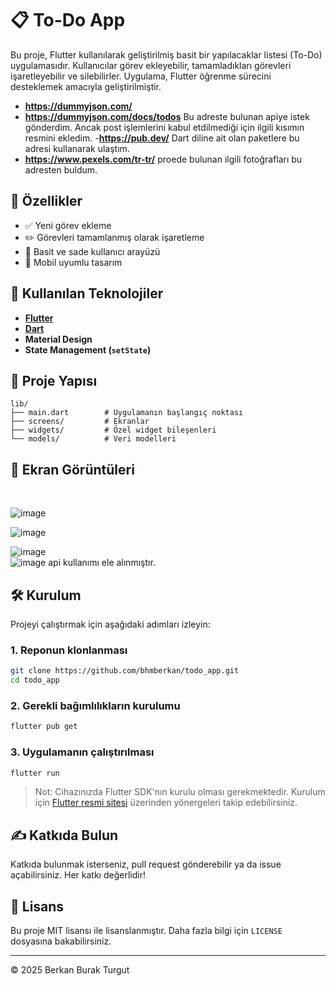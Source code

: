 # 📋 To-Do App

Bu proje, Flutter kullanılarak geliştirilmiş basit bir yapılacaklar listesi (To-Do) uygulamasıdır. Kullanıcılar görev ekleyebilir, tamamladıkları görevleri işaretleyebilir ve silebilirler. Uygulama, Flutter öğrenme sürecini desteklemek amacıyla geliştirilmiştir.
- **https://dummyjson.com/**
- **https://dummyjson.com/docs/todos** Bu adreste bulunan apiye istek gönderdim. Ancak post işlemlerini kabul etdilmediği için ilgili kısımın resmini ekledim.
-**https://pub.dev/** Dart diline ait olan paketlere bu adresi kullanarak ulaştım.
- **https://www.pexels.com/tr-tr/** proede bulunan ilgili fotoğrafları bu adresten buldum.


## 🚀 Özellikler

- ✅ Yeni görev ekleme
- ✏️ Görevleri tamamlanmış olarak işaretleme
- 🌙 Basit ve sade kullanıcı arayüzü
- 📱 Mobil uyumlu tasarım

## 📌 Kullanılan Teknolojiler

- **[Flutter](https://flutter.dev/)**  
- **[Dart](https://dart.dev/)**  
- **Material Design**  
- **State Management (`setState`)**


## 📁 Proje Yapısı

```text
lib/
├── main.dart        # Uygulamanın başlangıç noktası
├── screens/         # Ekranlar
├── widgets/         # Özel widget bileşenleri
└── models/          # Veri modelleri
```



## 📸 Ekran Görüntüleri

<br>

![image](https://github.com/user-attachments/assets/ef17b0f3-eddd-4ea4-937a-db767df7507d)

![image](https://github.com/user-attachments/assets/2ab595f2-cb0e-42ca-8c86-6d1a2d7dd73d)

![image](https://github.com/user-attachments/assets/74efc3de-772f-429f-a460-152f89ebf78c)
<br>
![image](https://github.com/user-attachments/assets/a2be929a-40b2-48c6-871d-ef1e7d0d8ee2)
api kullanımı ele alınmıştır.
<br>


## 🛠️ Kurulum

Projeyi çalıştırmak için aşağıdaki adımları izleyin:

### 1. Reponun klonlanması

```bash
git clone https://github.com/bhmberkan/todo_app.git
cd todo_app
```

### 2. Gerekli bağımlılıkların kurulumu

```bash
flutter pub get
```

### 3. Uygulamanın çalıştırılması

```bash
flutter run
```

> Not: Cihazınızda Flutter SDK'nın kurulu olması gerekmektedir. Kurulum için [Flutter resmi sitesi](https://flutter.dev/docs/get-started/install) üzerinden yönergeleri takip edebilirsiniz.


## ✍️ Katkıda Bulun

Katkıda bulunmak isterseniz, pull request gönderebilir ya da issue açabilirsiniz. Her katkı değerlidir!

## 📄 Lisans

Bu proje MIT lisansı ile lisanslanmıştır. Daha fazla bilgi için `LICENSE` dosyasına bakabilirsiniz.

---

© 2025 Berkan Burak Turgut
